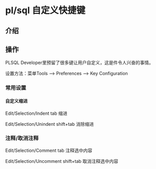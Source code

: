 # pl/sql 自定义快捷键

## 介绍

## 操作

PLSQL Developer里预留了很多键让用户自定义，这是件令人兴奋的事情。

设置方法：菜单Tools --> Preferences --> Key Configuration

### 常用设置

#### 自定义缩进

Edit/Selection/Indent        tab             缩进

Edit/Selection/Unindent      shift+tab       消除缩进

### 注释/取消注释

Edit/Selection/Comment       tab             注释选中内容

Edit/Selection/Uncomment     shift+tab       取消注释选中内容